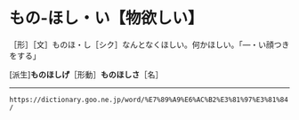 # もの‐ほし・い【物欲しい】

［形］［文］ものほ・し［シク］なんとなくほしい。何かほしい。「―・い顔つきをする」

\[派生\]**ものほしげ**［形動］**ものほしさ**［名］

---
`https://dictionary.goo.ne.jp/word/%E7%89%A9%E6%AC%B2%E3%81%97%E3%81%84/`